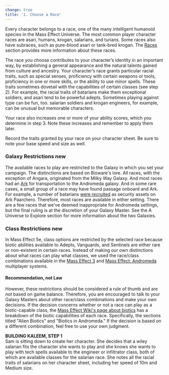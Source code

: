 ```yaml
---
change: true
title: '1. Choose a Race'
---
```


Every character belongs to a race, one of the many intelligent humanoid species in the Mass Effect Universe. The most
common player character races are asari, humans, krogan, salarians, and turians. Some races also have subraces, such as
pure-blood asari or tank-bred krogan. The [Races](/phb/races) section provides more information about these races.

The race you choose contributes to your character’s identity in an important way, by establishing a general appearance
and the natural talents gained from culture and ancestry. Your character’s race grants particular racial traits, such as
special senses, proficiency with certain weapons or tools, proficiency in one or more skills, or the ability to use minor
spells. These traits sometimes dovetail with the capabilities of certain classes (see step 2). For example, the racial
traits of batarians make them exceptional soldiers, and asari tend to be powerful adepts. Sometimes playing against type
can be fun, too. salarian soldiers and krogan engineers, for example, can be unusual but memorable characters.

Your race also increases one or more of your ability scores, which you determine in step 3. Note these increases and
remember to apply them later.

Record the traits granted by your race on your character sheet. Be sure to note your base speed and size as well.

<h3>Galaxy Restrictions <v-chip color="secondary" text-color="white" class="v-chip--x-small">new</v-chip></h3>
The available races to play are restricted to the Galaxy in which you set your campaign. The distinctions are based on
Bioware's lore. All races, with the exception of Angara, originated from the Milky Way Galaxy. And most races had an
<a href="http://masseffect.wikia.com/wiki/Ark#Arks" target="_blank">Ark</a> for transportation to the Andromeda galaxy.
And in some rare cases, a small group of a race may have found passage onboard and Ark. For example, a number of batarians
<a href="http://masseffect.wikia.com/wiki/Batarian_Scrapper" target="_blank">were recruited</a>
as security assets on Ark Paarchero. Therefore, most races are available in either setting. There are a few races that
we've deemed inappropriate for Andromeda settings, but the final ruling is at the discretion of your Galaxy Master.
See the <nuxt-link to="/phb/intro#universe-to-explore">A Universe to Explore</nuxt-link> section for more information about the two Galaxies.

<h3 class="mt-3">Class Restrictions <v-chip color="secondary" text-color="white" class="v-chip--x-small">new</v-chip></h3>
In Mass Effect 5e, class options are restricted by the selected race because biotic abilities available to Adepts, Vanguards, and Sentinels are either rare or non-existent in certain races. Instead of making our own distinctions
about what races can play what classes, we used the race/class combinations available in the
<a href="http://masseffect.wikia.com/wiki/Mass_Effect_3_Multiplayer/Character_Customization" target="_blank">Mass Effect 3</a>
and <a href="http://masseffect.wikia.com/wiki/Mass_Effect:_Andromeda_Multiplayer#Character_Customization" target="_blank">Mass Effect: Andromeda</a>
multiplayer systems.

#### Recommendation, not Law
However, these restrictions should be considered a rule of thumb and are _not_ based on game balance. Therefore, you are
encouraged to talk to your Galaxy Masters about other race/class combinations and make your own decisions. If the decision
concerns whether or not a race can play as a biotic-capable class, the
<a href="http://masseffect.wikia.com/wiki/Biotics" target="_blank">Mass Effect Wiki's page about biotics</a> has
a breakdown of the biotic capabilities of each race. Specifically, the sections titled "Alien Biotics" and "Biotics in Andromeda."
If the decision is based on a different combination, feel free to use your own judgment.

<v-alert type="info" :value="true">
<strong>BUILDING KALEEM, STEP 1</strong><br>
Sam is sitting down to create her character. She decides that a wiley salarian fits the character she wants to play and
she knows she wants to play with tech spells available to the engineer or infiltrator class, both of which are available
classes for the salarian race. She notes all the racial traits of salarians on her character sheet, including her speed
of 10m and Medium size.
</v-alert>

<source-reference pages="6" source="basic"></source-reference>
